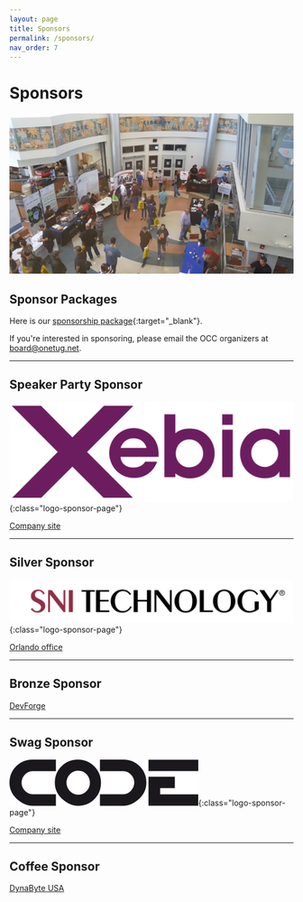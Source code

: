 ```yaml
---
layout: page
title: Sponsors
permalink: /sponsors/
nav_order: 7
---
```


# Sponsors

<p />

![Orlando CC Sponsors](/assets/img/photos/occ-sponsors.jpg "Orlando CC Sponsors")

<p />

## Sponsor Packages

<p />

Here is our [sponsorship package](/assets/doc/OrlandoCodeCamp2025-SponsorInfo.pdf){:target="_blank"}.

If you're interested in sponsoring, please email the OCC organizers at [board@onetug.net](mailto:board@onetug.net).

---

## Speaker Party Sponsor

![Xebia Logo](/assets/img/sponsors/Xebia_Logo_Purple_RGB-MD.png "Xebia"){:class="logo-sponsor-page"}

[Company site](https://xebia.com/am/)

---

## Silver Sponsor

![SNI Technology Logo](/assets/img/sponsors/SNI-Technology-logo.jpg "SNI Technology"){:class="logo-sponsor-page"}

[Orlando office](https://www.snicompanies.com/staffing-recruiting/orlando/)

---

## Bronze Sponsor

[DevForge](https://www.devforge.com/)

---

## Swag Sponsor

![CODE Magazine Logo](/assets/img/sponsors/code-sponsor.png "CODE Magazine"){:class="logo-sponsor-page"}

[Company site](https://www.codemag.com/)

---

## Coffee Sponsor

[DynaByte USA](https://dynabytetech.com/en/)

